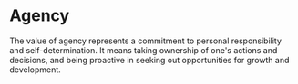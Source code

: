 # Agency

The value of agency represents a commitment to personal responsibility and self-determination. It means taking ownership of one's actions and decisions, and being proactive in seeking out opportunities for growth and development.